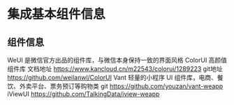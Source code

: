 # 集成基本组件信息

## 组件信息 
WeUI 是微信官方出品的组件库，与微信本身保持一致的界面风格
ColorUI 高颜值组件库 文档地址 https://www.kancloud.cn/m22543/colorui/1289223 git地址 https://github.com/weilanwl/ColorUI
Vant 轻量的小程序 UI 组件库，电商、餐饮、外卖平台、票务预订等购物类  git https://github.com/youzan/vant-weapp
iViewUI  https://github.com/TalkingData/iview-weapp


